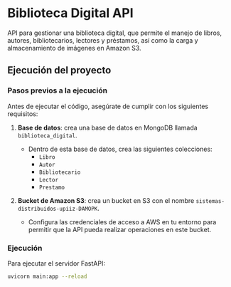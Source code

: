 # Biblioteca Digital API

API para gestionar una biblioteca digital, que permite el manejo de libros, autores, bibliotecarios, lectores y préstamos, así como la carga y almacenamiento de imágenes en Amazon S3.

## Ejecución del proyecto

### Pasos previos a la ejecución

Antes de ejecutar el código, asegúrate de cumplir con los siguientes requisitos:

1. **Base de datos**: crea una base de datos en MongoDB llamada `biblioteca_digital`.
   - Dentro de esta base de datos, crea las siguientes colecciones:
     - `Libro`
     - `Autor`
     - `Bibliotecario`
     - `Lector`
     - `Prestamo`

2. **Bucket de Amazon S3**: crea un bucket en S3 con el nombre `sistemas-distribuidos-upiiz-DAMOPK`.
   - Configura las credenciales de acceso a AWS en tu entorno para permitir que la API pueda realizar operaciones en este bucket.

### Ejecución

Para ejecutar el servidor FastAPI:

```bash
uvicorn main:app --reload

